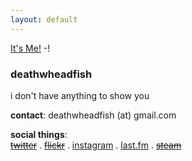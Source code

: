 ```yaml
---
layout: default
---
```

[It's Me!](http://deathwheadfish.cf/i.jpg)
-!
### deathwheadfish  


i don't have anything to show you  

**contact**: deathwheadfish (at) gmail.com   

**social things**:  
~~[twitter](http://twitter.com/)~~ . ~~[flickr](http://flickr.com/photos/)~~ . [instagram](http://instagr.am/deathwheadfish) . [last.fm](http://last.fm/user/deathwheadfish) . ~~[steam](http://steamcommunity.com/id/)~~
